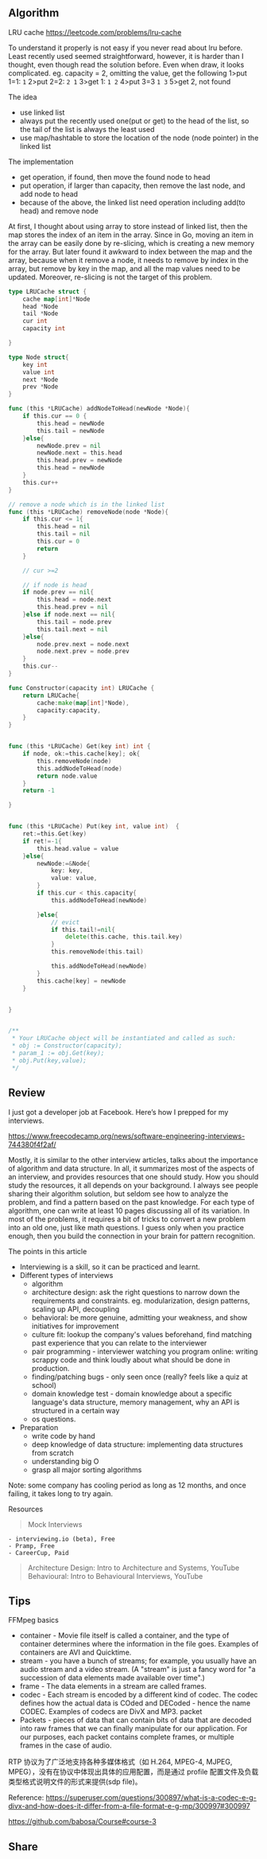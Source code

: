 ## Algorithm

LRU cache
https://leetcode.com/problems/lru-cache

To understand it properly is not easy if you never read about lru before. Least recently used seemed straightforward, however, it is harder than I thought, even though read the solution before.
Even when draw, it looks complicated.
eg. capacity = 2, omitting the value, get the following
1>put 1=1: `1`
2>put 2=2: `2 1`
3>get 1: `1 2`
4>put 3=3 `1 3`
5>get 2, not found

The idea

- use linked list
- always put the recently used one(put or get) to the head of the list, so the tail of the list is always the least used
- use map/hashtable to store the location of the node (node pointer) in the linked list

The implementation

- get operation, if found, then move the found node to head
- put operation, if larger than capacity, then remove the last node, and add node to head
- because of the above, the linked list need operation including add(to head) and remove node

At first, I thought about using array to store instead of linked list, then the map stores the index of an item in the array. Since in Go, moving an item in the array can be easily done by re-slicing, which is creating a new memory for the array. But later found it awkward to index between the map and the array, because when it remove a node, it needs to remove by index in the array, but remove by key in the map, and all the map values need to be updated. Moreover, re-slicing is not the target of this problem.

```Go
type LRUCache struct {
    cache map[int]*Node
    head *Node
    tail *Node
    cur int
    capacity int

}

type Node struct{
    key int
    value int
    next *Node
    prev *Node
}

func (this *LRUCache) addNodeToHead(newNode *Node){
    if this.cur == 0 {
        this.head = newNode
        this.tail = newNode
    }else{
        newNode.prev = nil
        newNode.next = this.head
        this.head.prev = newNode
        this.head = newNode
    }
    this.cur++
}

// remove a node which is in the linked list
func (this *LRUCache) removeNode(node *Node){
    if this.cur <= 1{
        this.head = nil
        this.tail = nil
        this.cur = 0
        return
    }

    // cur >=2

    // if node is head
    if node.prev == nil{
        this.head = node.next
        this.head.prev = nil
    }else if node.next == nil{
        this.tail = node.prev
        this.tail.next = nil
    }else{
        node.prev.next = node.next
        node.next.prev = node.prev
    }
    this.cur--
}

func Constructor(capacity int) LRUCache {
    return LRUCache{
        cache:make(map[int]*Node),
        capacity:capacity,
    }
}


func (this *LRUCache) Get(key int) int {
    if node, ok:=this.cache[key]; ok{
        this.removeNode(node)
        this.addNodeToHead(node)
        return node.value
    }
    return -1

}


func (this *LRUCache) Put(key int, value int)  {
    ret:=this.Get(key)
    if ret!=-1{
        this.head.value = value
    }else{
        newNode:=&Node{
            key: key,
            value: value,
        }
        if this.cur < this.capacity{
            this.addNodeToHead(newNode)

        }else{
            // evict
            if this.tail!=nil{
                delete(this.cache, this.tail.key)
            }
            this.removeNode(this.tail)

            this.addNodeToHead(newNode)
        }
        this.cache[key] = newNode
    }


}


/**
 * Your LRUCache object will be instantiated and called as such:
 * obj := Constructor(capacity);
 * param_1 := obj.Get(key);
 * obj.Put(key,value);
 */
```

## Review

I just got a developer job at Facebook. Here’s how I prepped for my interviews.

https://www.freecodecamp.org/news/software-engineering-interviews-744380f4f2af/

Mostly, it is similar to the other interview articles, talks about the importance of algorithm and data structure. In all, it summarizes most of the aspects of an interview, and provides resources that one should study. How you should study the resources, it all depends on your background. I always see people sharing their algorithm solution, but seldom see how to analyze the problem, and find a pattern based on the past knowledge. For each type of algorithm, one can write at least 10 pages discussing all of its variation. In most of the problems, it requires a bit of tricks to convert a new problem into an old one, just like math questions. I guess only when you practice enough, then you build the connection in your brain for pattern recognition.

The points in this article

- Interviewing is a skill, so it can be practiced and learnt.
- Different types of interviews
  - algorithm
  - architecture design: ask the right questions to narrow down the requirements and constraints. eg. modularization, design patterns, scaling up API, decoupling
  - behavioral: be more genuine, admitting your weakness, and show initiatives for improvement
  - culture fit: lookup the company's values beforehand, find matching past experience that you can relate to the interviewer
  - pair programming - interviewer watching you program online: writing scrappy code and think loudly about what should be done in production.
  - finding/patching bugs - only seen once (really? feels like a quiz at school)
  - domain knowledge test - domain knowledge about a specific language's data structure, memory management, why an API is structured in a certain way
  - os questions.
- Preparation
  - write code by hand
  - deep knowledge of data structure: implementing data structures from scratch
  - understanding big O
  - grasp all major sorting algorithms

Note: some company has cooling period as long as 12 months, and once failing, it takes long to try again.

Resources

> Mock Interviews

    - interviewing.io (beta), Free
    - Pramp, Free
    - CareerCup, Paid

> Architecture Design: Intro to Architecture and Systems, YouTube
> Behavioural: Intro to Behavioural Interviews, YouTube

## Tips

FFMpeg basics

- container - Movie file itself is called a container, and the type of container determines where the information in the file goes. Examples of containers are AVI and Quicktime.
- stream - you have a bunch of streams; for example, you usually have an audio stream and a video stream. (A "stream" is just a fancy word for "a succession of data elements made available over time".)
- frame - The data elements in a stream are called frames.
- codec - Each stream is encoded by a different kind of codec. The codec defines how the actual data is COded and DECoded - hence the name CODEC. Examples of codecs are DivX and MP3. packet
- Packets - pieces of data that can contain bits of data that are decoded into raw frames that we can finally manipulate for our application. For our purposes, each packet contains complete frames, or multiple frames in the case of audio.

RTP 协议为了广泛地支持各种多媒体格式（如 H.264, MPEG-4, MJPEG, MPEG），没有在协议中体现出具体的应用配置，而是通过 profile 配置文件及负载类型格式说明文件的形式来提供(sdp file)。

Reference:
https://superuser.com/questions/300897/what-is-a-codec-e-g-divx-and-how-does-it-differ-from-a-file-format-e-g-mp/300997#300997

https://github.com/babosa/Course#course-3

## Share
